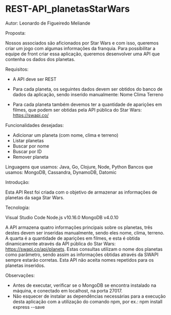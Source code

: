 # REST-API_planetasStarWars

Autor: Leonardo de Figueiredo Meliande

Proposta:

Nossos associados são aficionados por Star Wars e com isso, queremos criar um jogo com algumas informações da franquia.
Para possibilitar a equipe de front criar essa aplicação, queremos desenvolver uma API que contenha os dados dos planetas. 

Requisitos:

- A API deve ser REST

- Para cada planeta, os seguintes dados devem ser obtidos do banco de dados da aplicação, sendo inserido manualmente:
    Nome
    Clima
    Terreno
    
- Para cada planeta também devemos ter a quantidade de aparições em filmes, que podem ser obtidas pela API pública do Star Wars: https://swapi.co/

Funcionalidades desejadas: 

- Adicionar um planeta (com nome, clima e terreno)
- Listar planetas
- Buscar por nome
- Buscar por ID
- Remover planeta

Linguagens que usamos: Java, Go, Clojure, Node, Python
Bancos que usamos: MongoDB, Cassandra, DynamoDB, Datomic

Introdução:

Esta API Rest foi criada com o objetivo de armazenar as informações de planetas da saga Star Wars.

Tecnologia:

Visual Studio Code
Node.js v10.16.0
MongoDB v4.0.10

A API armazena quatro informações principais sobre os planetas, três destes devem ser inseridas manualmente, sendo eles nome, clima, terreno. A quarta é a quantidade de aparições em filmes, e esta é obtida dinamicamente através da API pública do Star Wars: https://swapi.co/api/planets.
Estas consultas utilizam o nome dos planetas como parâmetro, sendo assim as informações obtidas através da SWAPI sempre estarão corretas.
Esta API não aceita nomes repetidos para os planetas inseridos.

Observações:

- Antes de executar, verificar se o MongoDB se encontra instalado na máquina, e conectado em localhost, na porta 27017.
- Não esquecer de instalar as dependências necessárias para a execução desta aplicação com a utilização do comando npm, por ex.: npm install express --save
